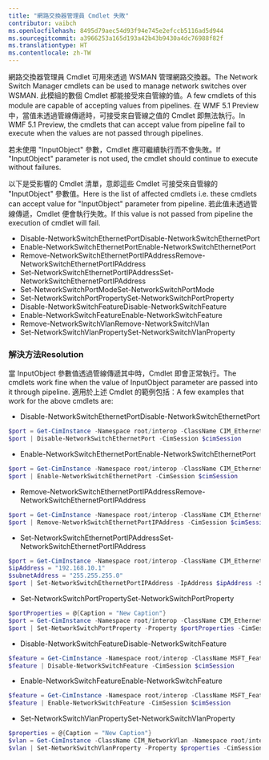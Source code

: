 ```yaml
---
title: "網路交換器管理員 Cmdlet 失敗"
contributor: vaibch
ms.openlocfilehash: 8495d79aec54d93f94e745e2efccb5116ad5d944
ms.sourcegitcommit: a3966253a165d193a42b43b9430a4dc76988f82f
ms.translationtype: HT
ms.contentlocale: zh-TW
---
```

<span data-ttu-id="1403a-102">網路交換器管理員 Cmdlet 可用來透過 WSMAN 管理網路交換器。</span><span class="sxs-lookup"><span data-stu-id="1403a-102">The Network Switch Manager cmdlets can be used to manage network switches over WSMAN.</span></span> <span data-ttu-id="1403a-103">此模組的數個 Cmdlet 都能接受來自管線的值。</span><span class="sxs-lookup"><span data-stu-id="1403a-103">A few cmdlets of this module are capable of accepting values from pipelines.</span></span> <span data-ttu-id="1403a-104">在 WMF 5.1 Preview 中，當值未透過管線傳遞時，可接受來自管線之值的 Cmdlet 即無法執行。</span><span class="sxs-lookup"><span data-stu-id="1403a-104">In WMF 5.1 Preview, the cmdlets that can accept value from pipeline fail to execute when the values are not passed through pipelines.</span></span>

<span data-ttu-id="1403a-105">若未使用 "InputObject" 參數，Cmdlet 應可繼續執行而不會失敗。</span><span class="sxs-lookup"><span data-stu-id="1403a-105">If "InputObject" parameter is not used, the cmdlet should continue to execute without failures.</span></span>

<span data-ttu-id="1403a-106">以下是受影響的 Cmdlet 清單，意即這些 Cmdlet 可接受來自管線的 "InputObject" 參數值。</span><span class="sxs-lookup"><span data-stu-id="1403a-106">Here is the list of affected cmdlets i.e. these cmdlets can accept value for "InputObject" parameter from pipeline.</span></span> <span data-ttu-id="1403a-107">若此值未透過管線傳遞，Cmdlet 便會執行失敗。</span><span class="sxs-lookup"><span data-stu-id="1403a-107">If this value is not passed from pipeline the execution of cmdlet will fail.</span></span>

- <span data-ttu-id="1403a-108">Disable-NetworkSwitchEthernetPort</span><span class="sxs-lookup"><span data-stu-id="1403a-108">Disable-NetworkSwitchEthernetPort</span></span>
- <span data-ttu-id="1403a-109">Enable-NetworkSwitchEthernetPort</span><span class="sxs-lookup"><span data-stu-id="1403a-109">Enable-NetworkSwitchEthernetPort</span></span>
- <span data-ttu-id="1403a-110">Remove-NetworkSwitchEthernetPortIPAddress</span><span class="sxs-lookup"><span data-stu-id="1403a-110">Remove-NetworkSwitchEthernetPortIPAddress</span></span>
- <span data-ttu-id="1403a-111">Set-NetworkSwitchEthernetPortIPAddress</span><span class="sxs-lookup"><span data-stu-id="1403a-111">Set-NetworkSwitchEthernetPortIPAddress</span></span>
- <span data-ttu-id="1403a-112">Set-NetworkSwitchPortMode</span><span class="sxs-lookup"><span data-stu-id="1403a-112">Set-NetworkSwitchPortMode</span></span>
- <span data-ttu-id="1403a-113">Set-NetworkSwitchPortProperty</span><span class="sxs-lookup"><span data-stu-id="1403a-113">Set-NetworkSwitchPortProperty</span></span>
- <span data-ttu-id="1403a-114">Disable-NetworkSwitchFeature</span><span class="sxs-lookup"><span data-stu-id="1403a-114">Disable-NetworkSwitchFeature</span></span>
- <span data-ttu-id="1403a-115">Enable-NetworkSwitchFeature</span><span class="sxs-lookup"><span data-stu-id="1403a-115">Enable-NetworkSwitchFeature</span></span>
- <span data-ttu-id="1403a-116">Remove-NetworkSwitchVlan</span><span class="sxs-lookup"><span data-stu-id="1403a-116">Remove-NetworkSwitchVlan</span></span>
- <span data-ttu-id="1403a-117">Set-NetworkSwitchVlanProperty</span><span class="sxs-lookup"><span data-stu-id="1403a-117">Set-NetworkSwitchVlanProperty</span></span>

### <a name="resolution"></a><span data-ttu-id="1403a-118">解決方法</span><span class="sxs-lookup"><span data-stu-id="1403a-118">Resolution</span></span>
<span data-ttu-id="1403a-119">當 InputObject 參數值透過管線傳遞其中時，Cmdlet 即會正常執行。</span><span class="sxs-lookup"><span data-stu-id="1403a-119">The cmdlets work fine when the value of InputObject parameter are passed into it through pipeline.</span></span> <span data-ttu-id="1403a-120">適用於上述 Cmdlet 的範例包括︰</span><span class="sxs-lookup"><span data-stu-id="1403a-120">A few examples that work for the above cmdlets are:</span></span>

- <span data-ttu-id="1403a-121">Disable-NetworkSwitchEthernetPort</span><span class="sxs-lookup"><span data-stu-id="1403a-121">Disable-NetworkSwitchEthernetPort</span></span>
```powershell
$port = Get-CimInstance -Namespace root/interop -ClassName CIM_EthernetPort -CimSession $cimSession | Select-Object -First 1
$port | Disable-NetworkSwitchEthernetPort -CimSession $cimSession
```

- <span data-ttu-id="1403a-122">Enable-NetworkSwitchEthernetPort</span><span class="sxs-lookup"><span data-stu-id="1403a-122">Enable-NetworkSwitchEthernetPort</span></span>
```powershell
$port = Get-CimInstance -Namespace root/interop -ClassName CIM_EthernetPort -CimSession $cimSession | Select-Object -First 1
$port | Enable-NetworkSwitchEthernetPort -CimSession $cimSession
```

- <span data-ttu-id="1403a-123">Remove-NetworkSwitchEthernetPortIPAddress</span><span class="sxs-lookup"><span data-stu-id="1403a-123">Remove-NetworkSwitchEthernetPortIPAddress</span></span>
```powershell
$port = Get-CimInstance -Namespace root/interop -ClassName CIM_EthernetPort -CimSession $cimSession | Select-Object -First 1
$port | Remove-NetworkSwitchEthernetPortIPAddress -CimSession $cimSession
```

- <span data-ttu-id="1403a-124">Set-NetworkSwitchEthernetPortIPAddress</span><span class="sxs-lookup"><span data-stu-id="1403a-124">Set-NetworkSwitchEthernetPortIPAddress</span></span>
```powershell
$port = Get-CimInstance -Namespace root/interop -ClassName CIM_EthernetPort -CimSession $cimSession | Select-Object -First 1
$ipAddress = "192.168.10.1"
$subnetAddress = "255.255.255.0"
$port | Set-NetworkSwitchEthernetPortIPAddress -IpAddress $ipAddress -SubnetAddress $subnetAddress -CimSession $cimSession
```

- <span data-ttu-id="1403a-125">Set-NetworkSwitchPortProperty</span><span class="sxs-lookup"><span data-stu-id="1403a-125">Set-NetworkSwitchPortProperty</span></span>
```powershell
$portProperties = @{Caption = "New Caption"}
$port = Get-CimInstance -Namespace root/interop -ClassName CIM_EthernetPort -CimSession $cimSession | Select-Object -First 1
$port | Set-NetworkSwitchPortProperty -Property $portProperties -CimSession $cimSession
```

- <span data-ttu-id="1403a-126">Disable-NetworkSwitchFeature</span><span class="sxs-lookup"><span data-stu-id="1403a-126">Disable-NetworkSwitchFeature</span></span>
```powershell
$feature = Get-CimInstance -Namespace root/interop -ClassName MSFT_Feature -CimSession $cimSession | Select-Object -First 1
$feature | Disable-NetworkSwitchFeature -CimSession $cimSession
```

- <span data-ttu-id="1403a-127">Enable-NetworkSwitchFeature</span><span class="sxs-lookup"><span data-stu-id="1403a-127">Enable-NetworkSwitchFeature</span></span>
```powershell
$feature = Get-CimInstance -Namespace root/interop -ClassName MSFT_Feature -CimSession $cimSession | Select-Object -First 1
$feature | Enable-NetworkSwitchFeature -CimSession $cimSession
```

- <span data-ttu-id="1403a-128">Set-NetworkSwitchVlanProperty</span><span class="sxs-lookup"><span data-stu-id="1403a-128">Set-NetworkSwitchVlanProperty</span></span>
```powershell
$properties = @{Caption = "New Caption"}
$vlan = Get-CimInstance -ClassName CIM_NetworkVlan -Namespace root/interop -CimSession $cimSession | Select-Object -First 1
$vlan | Set-NetworkSwitchVlanProperty -Property $properties -CimSession $cimSession
```
